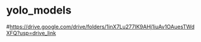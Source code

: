 # yolo_models
#https://drive.google.com/drive/folders/1inX7Lu277IK9AHj1iuAv1OAuesTWdXFQ?usp=drive_link
